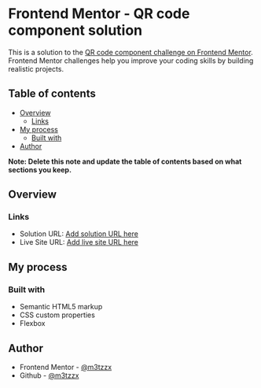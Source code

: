 # Frontend Mentor - QR code component solution

This is a solution to the [QR code component challenge on Frontend Mentor](https://www.frontendmentor.io/challenges/qr-code-component-iux_sIO_H). Frontend Mentor challenges help you improve your coding skills by building realistic projects. 

## Table of contents

- [Overview](#overview)
  - [Links](#links)
- [My process](#my-process)
  - [Built with](#built-with)
- [Author](#author)

**Note: Delete this note and update the table of contents based on what sections you keep.**

## Overview

### Links

- Solution URL: [Add solution URL here](https://github.com/m3tzzx/qr-code-component)
- Live Site URL: [Add live site URL here](https://m3tzzx.github.io/qr-code-component/)

## My process

### Built with

- Semantic HTML5 markup
- CSS custom properties
- Flexbox
## Author

- Frontend Mentor - [@m3tzzx](https://www.frontendmentor.io/profile/m3tzzx)
- Github - [@m3tzzx](https://github.com/m3tzzx)
